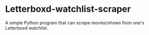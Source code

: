 # Letterboxd-watchlist-scraper
A simple Python program that can scrape movies/shows from one's Letterboxd watchlist.
